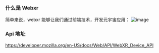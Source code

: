 ### 什么是 Webxr

简单来说，webxr 能够让我们通过前端技术，开发元宇宙应用：
![image](https://user-images.githubusercontent.com/5234349/151168984-bc87cc98-c520-4d19-a331-e639a4d7fb44.png)

### Api 地址

https://developer.mozilla.org/en-US/docs/Web/API/WebXR_Device_API

